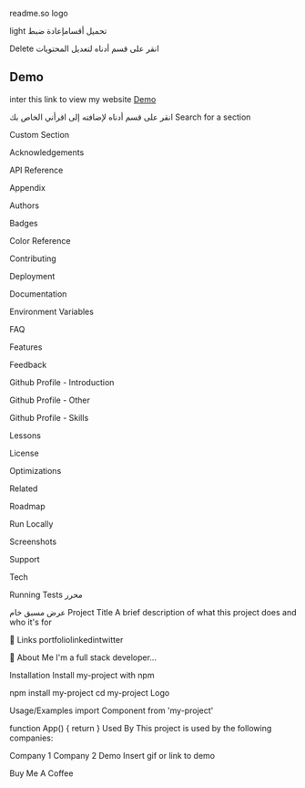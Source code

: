 readme.so logo

light
تحميل
أقسامإعادة ضبط

Delete
انقر على قسم أدناه لتعديل المحتويات
## Demo

inter this link to view my website
[Demo](https://basmalaalabasi72-droid.github.io/lec7g4/)








انقر على قسم أدناه لإضافته إلى اقرأني الخاص بك
Search for a section

Custom Section

Acknowledgements

API Reference

Appendix

Authors

Badges

Color Reference

Contributing

Deployment

Documentation

Environment Variables

FAQ

Features

Feedback

Github Profile - Introduction

Github Profile - Other

Github Profile - Skills

Lessons

License

Optimizations

Related

Roadmap

Run Locally

Screenshots

Support

Tech

Running Tests
محرر



عرض مسبق
خام
Project Title
A brief description of what this project does and who it's for

🔗 Links
portfoliolinkedintwitter

🚀 About Me
I'm a full stack developer...

Installation
Install my-project with npm

  npm install my-project
  cd my-project
Logo

Usage/Examples
import Component from 'my-project'

function App() {
  return <Component />
}
Used By
This project is used by the following companies:

Company 1
Company 2
Demo
Insert gif or link to demo

Buy Me A Coffee

